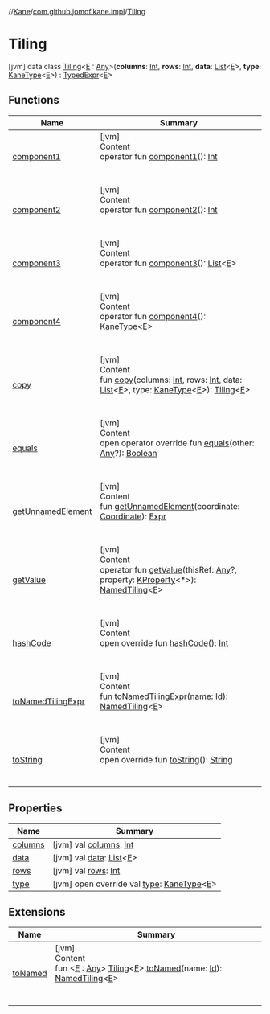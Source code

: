 //[Kane](../../index.md)/[com.github.jomof.kane.impl](../index.md)/[Tiling](index.md)



# Tiling  
 [jvm] data class [Tiling](index.md)<[E](index.md) : [Any](https://kotlinlang.org/api/latest/jvm/stdlib/kotlin/-any/index.html)>(**columns**: [Int](https://kotlinlang.org/api/latest/jvm/stdlib/kotlin/-int/index.html), **rows**: [Int](https://kotlinlang.org/api/latest/jvm/stdlib/kotlin/-int/index.html), **data**: [List](https://kotlinlang.org/api/latest/jvm/stdlib/kotlin.collections/-list/index.html)<[E](index.md)>, **type**: [KaneType](../../com.github.jomof.kane.impl.types/-kane-type/index.md)<[E](index.md)>) : [TypedExpr](../../com.github.jomof.kane/-typed-expr/index.md)<[E](index.md)>    


## Functions  
  
|  Name|  Summary| 
|---|---|
| <a name="com.github.jomof.kane.impl/Tiling/component1/#/PointingToDeclaration/"></a>[component1](component1.md)| <a name="com.github.jomof.kane.impl/Tiling/component1/#/PointingToDeclaration/"></a>[jvm]  <br>Content  <br>operator fun [component1](component1.md)(): [Int](https://kotlinlang.org/api/latest/jvm/stdlib/kotlin/-int/index.html)  <br><br><br>
| <a name="com.github.jomof.kane.impl/Tiling/component2/#/PointingToDeclaration/"></a>[component2](component2.md)| <a name="com.github.jomof.kane.impl/Tiling/component2/#/PointingToDeclaration/"></a>[jvm]  <br>Content  <br>operator fun [component2](component2.md)(): [Int](https://kotlinlang.org/api/latest/jvm/stdlib/kotlin/-int/index.html)  <br><br><br>
| <a name="com.github.jomof.kane.impl/Tiling/component3/#/PointingToDeclaration/"></a>[component3](component3.md)| <a name="com.github.jomof.kane.impl/Tiling/component3/#/PointingToDeclaration/"></a>[jvm]  <br>Content  <br>operator fun [component3](component3.md)(): [List](https://kotlinlang.org/api/latest/jvm/stdlib/kotlin.collections/-list/index.html)<[E](index.md)>  <br><br><br>
| <a name="com.github.jomof.kane.impl/Tiling/component4/#/PointingToDeclaration/"></a>[component4](component4.md)| <a name="com.github.jomof.kane.impl/Tiling/component4/#/PointingToDeclaration/"></a>[jvm]  <br>Content  <br>operator fun [component4](component4.md)(): [KaneType](../../com.github.jomof.kane.impl.types/-kane-type/index.md)<[E](index.md)>  <br><br><br>
| <a name="com.github.jomof.kane.impl/Tiling/copy/#kotlin.Int#kotlin.Int#kotlin.collections.List[TypeParam(bounds=[kotlin.Any])]#com.github.jomof.kane.impl.types.KaneType[TypeParam(bounds=[kotlin.Any])]/PointingToDeclaration/"></a>[copy](copy.md)| <a name="com.github.jomof.kane.impl/Tiling/copy/#kotlin.Int#kotlin.Int#kotlin.collections.List[TypeParam(bounds=[kotlin.Any])]#com.github.jomof.kane.impl.types.KaneType[TypeParam(bounds=[kotlin.Any])]/PointingToDeclaration/"></a>[jvm]  <br>Content  <br>fun [copy](copy.md)(columns: [Int](https://kotlinlang.org/api/latest/jvm/stdlib/kotlin/-int/index.html), rows: [Int](https://kotlinlang.org/api/latest/jvm/stdlib/kotlin/-int/index.html), data: [List](https://kotlinlang.org/api/latest/jvm/stdlib/kotlin.collections/-list/index.html)<[E](index.md)>, type: [KaneType](../../com.github.jomof.kane.impl.types/-kane-type/index.md)<[E](index.md)>): [Tiling](index.md)<[E](index.md)>  <br><br><br>
| <a name="kotlin/Any/equals/#kotlin.Any?/PointingToDeclaration/"></a>[equals](../../com.github.jomof.kane.impl.types/-double-algebraic-type/index.md#%5Bkotlin%2FAny%2Fequals%2F%23kotlin.Any%3F%2FPointingToDeclaration%2F%5D%2FFunctions%2F-1934932389)| <a name="kotlin/Any/equals/#kotlin.Any?/PointingToDeclaration/"></a>[jvm]  <br>Content  <br>open operator override fun [equals](../../com.github.jomof.kane.impl.types/-double-algebraic-type/index.md#%5Bkotlin%2FAny%2Fequals%2F%23kotlin.Any%3F%2FPointingToDeclaration%2F%5D%2FFunctions%2F-1934932389)(other: [Any](https://kotlinlang.org/api/latest/jvm/stdlib/kotlin/-any/index.html)?): [Boolean](https://kotlinlang.org/api/latest/jvm/stdlib/kotlin/-boolean/index.html)  <br><br><br>
| <a name="com.github.jomof.kane.impl/Tiling/getUnnamedElement/#com.github.jomof.kane.impl.Coordinate/PointingToDeclaration/"></a>[getUnnamedElement](get-unnamed-element.md)| <a name="com.github.jomof.kane.impl/Tiling/getUnnamedElement/#com.github.jomof.kane.impl.Coordinate/PointingToDeclaration/"></a>[jvm]  <br>Content  <br>fun [getUnnamedElement](get-unnamed-element.md)(coordinate: [Coordinate](../-coordinate/index.md)): [Expr](../../com.github.jomof.kane/-expr/index.md)  <br><br><br>
| <a name="com.github.jomof.kane.impl/Tiling/getValue/#kotlin.Any?#kotlin.reflect.KProperty[*]/PointingToDeclaration/"></a>[getValue](get-value.md)| <a name="com.github.jomof.kane.impl/Tiling/getValue/#kotlin.Any?#kotlin.reflect.KProperty[*]/PointingToDeclaration/"></a>[jvm]  <br>Content  <br>operator fun [getValue](get-value.md)(thisRef: [Any](https://kotlinlang.org/api/latest/jvm/stdlib/kotlin/-any/index.html)?, property: [KProperty](https://kotlinlang.org/api/latest/jvm/stdlib/kotlin.reflect/-k-property/index.html)<*>): [NamedTiling](../-named-tiling/index.md)<[E](index.md)>  <br><br><br>
| <a name="kotlin/Any/hashCode/#/PointingToDeclaration/"></a>[hashCode](../../com.github.jomof.kane.impl.types/-double-algebraic-type/index.md#%5Bkotlin%2FAny%2FhashCode%2F%23%2FPointingToDeclaration%2F%5D%2FFunctions%2F-1934932389)| <a name="kotlin/Any/hashCode/#/PointingToDeclaration/"></a>[jvm]  <br>Content  <br>open override fun [hashCode](../../com.github.jomof.kane.impl.types/-double-algebraic-type/index.md#%5Bkotlin%2FAny%2FhashCode%2F%23%2FPointingToDeclaration%2F%5D%2FFunctions%2F-1934932389)(): [Int](https://kotlinlang.org/api/latest/jvm/stdlib/kotlin/-int/index.html)  <br><br><br>
| <a name="com.github.jomof.kane.impl/Tiling/toNamedTilingExpr/#kotlin.Any/PointingToDeclaration/"></a>[toNamedTilingExpr](to-named-tiling-expr.md)| <a name="com.github.jomof.kane.impl/Tiling/toNamedTilingExpr/#kotlin.Any/PointingToDeclaration/"></a>[jvm]  <br>Content  <br>fun [toNamedTilingExpr](to-named-tiling-expr.md)(name: [Id](../index.md#%5Bcom.github.jomof.kane.impl%2FId%2F%2F%2FPointingToDeclaration%2F%5D%2FClasslikes%2F-1934932389)): [NamedTiling](../-named-tiling/index.md)<[E](index.md)>  <br><br><br>
| <a name="kotlin/Any/toString/#/PointingToDeclaration/"></a>[toString](../../com.github.jomof.kane.impl.types/-object-kane-type/-companion/index.md#%5Bkotlin%2FAny%2FtoString%2F%23%2FPointingToDeclaration%2F%5D%2FFunctions%2F-1934932389)| <a name="kotlin/Any/toString/#/PointingToDeclaration/"></a>[jvm]  <br>Content  <br>open override fun [toString](../../com.github.jomof.kane.impl.types/-object-kane-type/-companion/index.md#%5Bkotlin%2FAny%2FtoString%2F%23%2FPointingToDeclaration%2F%5D%2FFunctions%2F-1934932389)(): [String](https://kotlinlang.org/api/latest/jvm/stdlib/kotlin/-string/index.html)  <br><br><br>


## Properties  
  
|  Name|  Summary| 
|---|---|
| <a name="com.github.jomof.kane.impl/Tiling/columns/#/PointingToDeclaration/"></a>[columns](columns.md)| <a name="com.github.jomof.kane.impl/Tiling/columns/#/PointingToDeclaration/"></a> [jvm] val [columns](columns.md): [Int](https://kotlinlang.org/api/latest/jvm/stdlib/kotlin/-int/index.html)   <br>
| <a name="com.github.jomof.kane.impl/Tiling/data/#/PointingToDeclaration/"></a>[data](data.md)| <a name="com.github.jomof.kane.impl/Tiling/data/#/PointingToDeclaration/"></a> [jvm] val [data](data.md): [List](https://kotlinlang.org/api/latest/jvm/stdlib/kotlin.collections/-list/index.html)<[E](index.md)>   <br>
| <a name="com.github.jomof.kane.impl/Tiling/rows/#/PointingToDeclaration/"></a>[rows](rows.md)| <a name="com.github.jomof.kane.impl/Tiling/rows/#/PointingToDeclaration/"></a> [jvm] val [rows](rows.md): [Int](https://kotlinlang.org/api/latest/jvm/stdlib/kotlin/-int/index.html)   <br>
| <a name="com.github.jomof.kane.impl/Tiling/type/#/PointingToDeclaration/"></a>[type](type.md)| <a name="com.github.jomof.kane.impl/Tiling/type/#/PointingToDeclaration/"></a> [jvm] open override val [type](type.md): [KaneType](../../com.github.jomof.kane.impl.types/-kane-type/index.md)<[E](index.md)>   <br>


## Extensions  
  
|  Name|  Summary| 
|---|---|
| <a name="com.github.jomof.kane.impl//toNamed/com.github.jomof.kane.impl.Tiling[TypeParam(bounds=[kotlin.Any])]#kotlin.Any/PointingToDeclaration/"></a>[toNamed](../to-named.md)| <a name="com.github.jomof.kane.impl//toNamed/com.github.jomof.kane.impl.Tiling[TypeParam(bounds=[kotlin.Any])]#kotlin.Any/PointingToDeclaration/"></a>[jvm]  <br>Content  <br>fun <[E](../to-named.md) : [Any](https://kotlinlang.org/api/latest/jvm/stdlib/kotlin/-any/index.html)> [Tiling](index.md)<[E](../to-named.md)>.[toNamed](../to-named.md)(name: [Id](../index.md#%5Bcom.github.jomof.kane.impl%2FId%2F%2F%2FPointingToDeclaration%2F%5D%2FClasslikes%2F-1934932389)): [NamedTiling](../-named-tiling/index.md)<[E](../to-named.md)>  <br><br><br>

